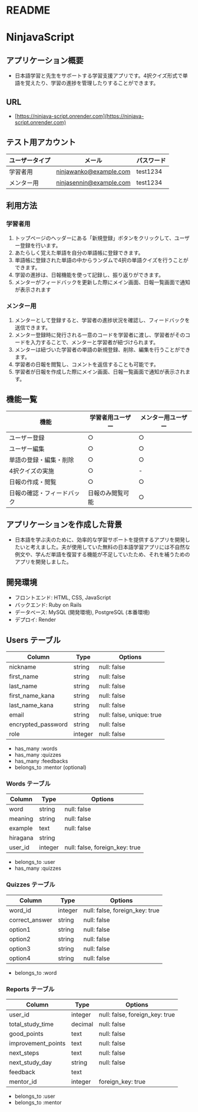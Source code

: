 # README

# NinjavaScript

## アプリケーション概要
- 日本語学習と先生をサポートする学習支援アプリです。4択クイズ形式で単語を覚えたり、学習の進捗を管理したりすることができます。

## URL
- [https://ninjava-script.onrender.com](https://ninjava-script.onrender.com)

## テスト用アカウント
| ユーザータイプ | メール                | パスワード     |
| -------------- | --------------------- | -------------- |
| 学習者用       | ninjawanko@example.com      | test1234    |
| メンター用     | ninjasennin@example.com       | test1234     |

## 利用方法

### 学習者用
1. トップページのヘッダーにある「新規登録」ボタンをクリックして、ユーザー登録を行います。
2. あたらしく覚えた単語を自分の単語帳に登録できます。
3. 単語帳に登録された単語の中からランダムで4択の単語クイズを行うことができます。
4. 学習の進捗は、日報機能を使って記録し、振り返りができます。
5. メンターがフィードバックを更新した際にメイン画面、日報一覧画面で通知が表示されます

### メンター用
1. メンターとして登録すると、学習者の進捗状況を確認し、フィードバックを送信できます。
2. メンター登録時に発行される一意のコードを学習者に渡し、学習者がそのコードを入力することで、メンターと学習者が紐づけられます。
3. メンターは紐づいた学習者の単語の新規登録、削除、編集を行うことができます。
4. 学習者の日報を閲覧し、コメントを返信することも可能です。
5. 学習者が日報を作成した際にメイン画面、日報一覧画面で通知が表示されます。


## 機能一覧
| 機能                       | 学習者用ユーザー | メンター用ユーザー | 
|----------------------------|-----------------|------------------|
| ユーザー登録                | ○               | ○                |
| ユーザー編集                | ○               | ○                |
| 単語の登録・編集・削除      | ○               | ○                |
| 4択クイズの実施             | ○               | -                |
| 日報の作成・閲覧           | ○               | ○                |
| 日報の確認・フィードバック   | 日報のみ閲覧可能 | ○                |


## アプリケーションを作成した背景
- 日本語を学ぶ夫のために、効率的な学習サポートを提供するアプリを開発したいと考えました。夫が使用していた無料の日本語学習アプリには不自然な例文や、学んだ単語を復習する機能が不足していたため、それを補うためのアプリを開発しました。

## 開発環境
- フロントエンド: HTML, CSS, JavaScript
- バックエンド: Ruby on Rails
- データベース: MySQL (開発環境), PostgreSQL (本番環境)
- デプロイ: Render


## Users テーブル

| Column             | Type   | Options                   |
| ------------------ | ------ | ------------------------- |
| nickname           | string | null: false               |
| first_name         | string | null: false               |
| last_name          | string | null: false               |
| first_name_kana    | string | null: false               |
| last_name_kana     | string | null: false               |
| email              | string | null: false, unique: true |
| encrypted_password | string | null: false               |
| role               | integer| null: false               |

- has_many :words
- has_many :quizzes
- has_many :feedbacks
- belongs_to :mentor (optional)

### Words テーブル

| Column    | Type   | Options     |
| -------   | ------ | ----------- |
| word      | string | null: false |
| meaning   | string | null: false |
| example   | text   | null: false |
| hiragana  | string |
| user_id | integer | null: false, foreign_key: true |

- belongs_to :user
- has_many :quizzes

### Quizzes テーブル

| Column         | Type   | Options     |
| -------------- | ------ | ----------- |
| word_id        | integer | null: false, foreign_key: true |
| correct_answer | string | null: false |
| option1        | string | null: false |
| option2        | string | null: false |
| option3        | string | null: false |
| option4        | string | null: false |

- belongs_to :word

### Reports テーブル

| Column              | Type    | Options                   |
| ------------------- | ------- | ------------------------- |
| user_id             | integer | null: false, foreign_key: true |
| total_study_time    | decimal | null: false               |
| good_points         | text    | null: false               |
| improvement_points  | text    | null: false               |
| next_steps          | text    | null: false               |
| next_study_day      | string  | null: false               |
| feedback            | text    |                           |
| mentor_id           | integer | foreign_key: true         |

- belongs_to :user
- belongs_to :mentor

